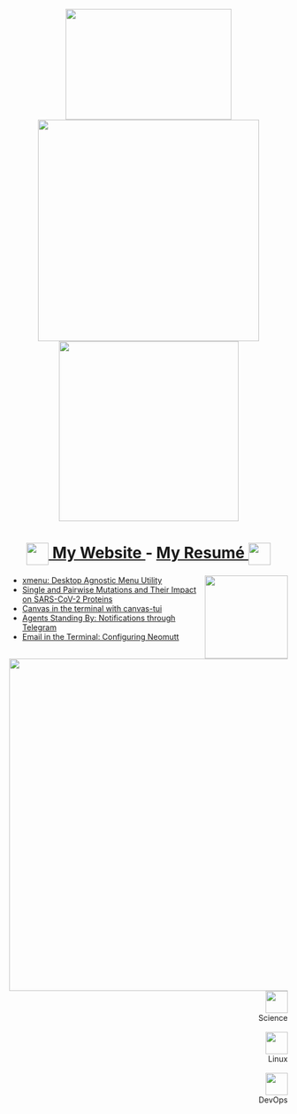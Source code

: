 
<p align="center">
  <a href="https://gideonwolfe.com">
  <img src="https://media3.giphy.com/media/j0HBMviGyj3JB14qtB/giphy.gif", width="300", height="200"/> <br>
  </a>
  <img src="https://github-readme-stats.vercel.app/api?username=GideonWolfe&show_icons=true&hide_border=true&count_private=true&theme=tokyonight", width="400"/>
  <img src="https://github-readme-stats.vercel.app/api/top-langs/?username=GideonWolfe&layout=compact&theme=tokyonight&hide_border=true", width="325"/> <br>
</p>



<div align="center">
  <h1>
    <a href="https://gideonwolfe.com/">
        <img style="vertical-align:middle" src="https://media1.giphy.com/media/xULW8GKlriYjiarBK0/giphy.gif", width="40", />
    </a>
      <span style=""> 
        <a href="https://gideonwolfe.com"> My Website </a> - <a href="https://gideonwolfe.com/files/GideonWolfeCV.pdf"> My Resumé </a>
        <a href="https://gideonwolfe.com/files/GideonWolfeCV.pdf">
        <img style="vertical-align:middle" src="https://media0.giphy.com/media/xULW8N1gBOKIWuIka4/giphy.gif", width="40", />
        </a>
      </span>
  </h1>
</div>


<p>
  <a href="https://www.linkedin.com/in/gideon-wolfe/"><img width="150" align='right' src="https://media2.giphy.com/media/l49JJ4ttLFZDEodOg/giphy.gif"></a>
</p>

<!-- BLOG-POST-LIST:START -->
- [xmenu: Desktop Agnostic Menu Utility](https://gideonwolfe.com/posts/workflow/xmenu/)
- [Single and Pairwise Mutations and Their Impact on SARS-CoV-2 Proteins](https://gideonwolfe.com/posts/bio/bioinfoproj/project/)
- [Canvas in the terminal with canvas-tui](https://gideonwolfe.com/posts/workflow/canvas-tui/canvas-tui/)
- [Agents Standing By: Notifications through Telegram](https://gideonwolfe.com/posts/sysadmin/huginn/telegram/)
- [Email in the Terminal: Configuring Neomutt](https://gideonwolfe.com/posts/workflow/neomutt/intro/)
<!-- BLOG-POST-LIST:END -->




<p>
  <a href="https://gideonwolfe.com/projects/"><img width="600" align='left' src="https://i.imgur.com/imMOWII.png"></a>
</p>


<div>

<div align="right",>
  <br>
  <a href="https://gideonwolfe.com/tags/science/">
  <img src="https://media2.giphy.com/media/Q8OkHl4VgQ2j5g3aNU/giphy.gif", width="40",/> 
  <a/>
  <div align="absmiddle"> Science </div>
</div>

<div align="right",>
  <br>
  <a href="https://gideonwolfe.com/tags/linux/">
  <img src="https://media0.giphy.com/media/l0HU4vCCdtME0RZlu/giphy.gif", width="40"/>
  </a>
  <div align="absmiddle"> Linux </div>
</div>


<div align="right",>
  <br>
  <a href="https://gideonwolfe.com/tags/sysadmin/">
  <img src="https://media1.giphy.com/media/WQaUiVxSPkp4oZv5Tq/giphy.gif", width="40"/>
  </a>
  <div align="absmiddle"> DevOps </div>
</div>

</div>
